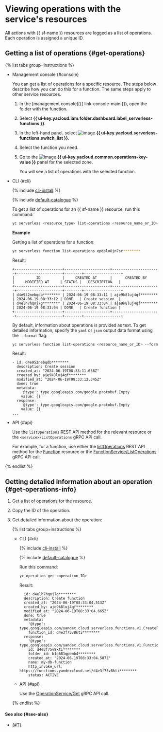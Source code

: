 # Viewing operations with the service's resources

All actions with {{ sf-name }} resources are logged as a list of operations. Each operation is assigned a unique ID.

## Getting a list of operations {#get-operations}

{% list tabs group=instructions %}

- Management console {#console}

  You can get a list of operations for a specific resource. The steps below describe how you can do this for a function. The same steps apply to other service resources.

  1. In the [management console]({{ link-console-main }}), open the folder with the function.
  1. Select **{{ ui-key.yacloud.iam.folder.dashboard.label_serverless-functions }}**.
  1. In the left-hand panel, select ![image](../../_assets/console-icons/curly-brackets-function.svg) **{{ ui-key.yacloud.serverless-functions.switch_list }}**.
  1. Select the function you need.
  1. Go to the ![image](../../_assets/console-icons/list-check.svg) **{{ ui-key.yacloud.common.operations-key-value }}** panel for the selected zone.

     You will see a list of operations with the selected function.

- CLI {#cli}

  {% include [cli-install](../../_includes/cli-install.md) %}

  {% include [default-catalogue](../../_includes/default-catalogue.md) %}

  To get a list of operations for an {{ sf-name }} resource, run this command:

  ```bash
  yc serverless <resource_type> list-operations <resource_name_or_ID>
  ```

  **Example**

  Getting a list of operations for a function:

  ```bash
  yc serverless function list-operations epdplu8jn7sr********
  ```

  Result:

  ```text
  +----------------------+---------------------+----------------------+---------------------+--------+-----------------+
  |          ID          |     CREATED AT      |      CREATED BY      |     MODIFIED AT     | STATUS |   DESCRIPTION   |
  +----------------------+---------------------+----------------------+---------------------+--------+-----------------+
  | d4e952nebqdb******** | 2024-06-19 08:33:11 | aje9k8luj4qf******** | 2024-06-19 08:33:12 | DONE   | Create session  |
  | d4elh7hqnj7g******** | 2024-06-19 08:33:04 | aje9k8luj4qf******** | 2024-06-19 08:33:04 | DONE   | Create function |
  +----------------------+---------------------+----------------------+---------------------+--------+-----------------+
  ```

  By default, information about operations is provided as text. To get detailed information, specify the `yaml` or `json` output data format using the `--format` flag:

  ```bash
  yc serverless function list-operations <resource_name_or_ID> --format yaml
  ```

  Result:

  ```text
  - id: d4e952nebqdb********
    description: Create session
    created_at: "2024-06-19T08:33:11.658Z"
    created_by: aje9k8luj4qf********
    modified_at: "2024-06-19T08:33:12.345Z"
    done: true
    metadata:
      '@type': type.googleapis.com/google.protobuf.Empty
      value: {}
    response:
      '@type': type.googleapis.com/google.protobuf.Empty
      value: {}
  ...
  ```

- API {#api}

  Use the `listOperations` REST API method for the relevant resource or the `<service>/ListOperations` gRPC API call.

  For example, for a function, use either the [listOperations](../functions/api-ref/Function/listOperations.md) REST API method for the [Function](../functions/api-ref/Function/index.md) resource or the [FunctionService/ListOperations](../functions/api-ref/grpc/Function/listOperations.md) gRPC API call.

{% endlist %}

## Getting detailed information about an operation {#get-operations-info}

1. [Get a list of operations](#get-operations) for the resource.
1. Copy the ID of the operation.
1. Get detailed information about the operation:

    {% list tabs group=instructions %}

    - CLI {#cli}

      {% include [cli-install](../../_includes/cli-install.md) %}

      {% include [default-catalogue](../../_includes/default-catalogue.md) %}

      Run this command:

      ```bash
      yc operation get <operation_ID>
      ```

      Result:

      ```text
        id: d4elh7hqnj7g********
        description: Create function
        created_at: "2024-06-19T08:33:04.513Z"
        created_by: aje9k8luj4qf********
        modified_at: "2024-06-19T08:33:04.665Z"
        done: true
        metadata:
          '@type': type.googleapis.com/yandex.cloud.serverless.functions.v1.CreateFunctionMetadata
          function_id: d4e3f75v8kti********
        response:
          '@type': type.googleapis.com/yandex.cloud.serverless.functions.v1.Function
          id: d4e3f75v8kti********
          folder_id: b1g681qpemb4********
          created_at: "2024-06-19T08:33:04.587Z"
          name: my-db-function
          http_invoke_url: https://functions.yandexcloud.net/d4e3f75v8kti********
          status: ACTIVE
      ```

    - API {#api}

      Use the [OperationService/Get](../functions/api-ref/grpc/Operation/get.md) gRPC API call.

    {% endlist %}

#### See also {#see-also}

* [{#T}](../../api-design-guide/concepts/about-async.md)
